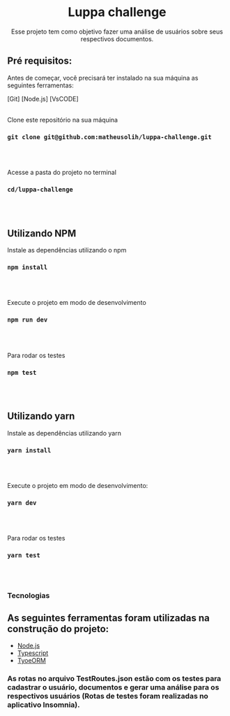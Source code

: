 <h1 align="center">Luppa challenge</h1>

<p align="center">Esse projeto tem como objetivo fazer uma análise de usuários sobre seus respectivos documentos.</p>

## Pré requisitos:

Antes de começar, você precisará ter instalado na sua máquina as seguintes ferramentas:

[Git] [Node.js] [VsCODE]
<br><br/>

Clone este repositório na sua máquina

### `git clone git@github.com:matheusolih/luppa-challenge.git`

<br><br/>

Acesse a pasta do projeto no terminal

### `cd/luppa-challenge`

<br><br/>

## Utilizando NPM

Instale as dependências utilizando o npm

### `npm install`

<br><br/>

Execute o projeto em modo de desenvolvimento

### `npm run dev`

<br><br/>

Para rodar os testes

### `npm test`

<br></br>

## Utilizando yarn

Instale as dependências utilizando yarn

### `yarn install`

<br><br/>

Execute o projeto em modo de desenvolvimento:

### `yarn dev`

<br><br/>

Para rodar os testes

### `yarn test`

<br><br/>

### Tecnologias

## As seguintes ferramentas foram utilizadas na construção do projeto:

- [Node.js](https://nodejs.org/en/)
- [Typescript](https://www.typescriptlang.org/)
- [TyoeORM](https://typeorm.io/#/)

### As rotas no arquivo TestRoutes.json estão com os testes para cadastrar o usuário, documentos e gerar uma análise para os respectivos usuários (Rotas de testes foram realizadas no aplicativo Insomnia).
